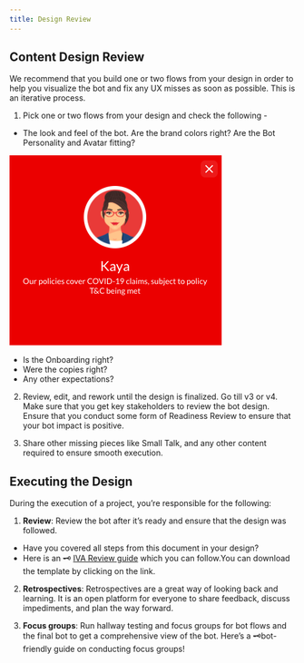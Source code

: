 ```yaml
---
title: Design Review
---
```


## Content Design Review

We recommend that you build one or two flows from your design in order to help you visualize the bot and fix any UX misses as soon as possible. This is an iterative process. 

1. Pick one or two flows from your design and check the following -

- The look and feel of the bot. Are the brand colors right? Are the Bot Personality and Avatar fitting?

![designreview](/assets/designreview1.png)

- Is the Onboarding right? 
- Were the copies right?
- Any other expectations?

2. Review, edit, and rework until the design is finalized. Go till v3 or v4. Make sure that you get key stakeholders to review the bot design. Ensure that you conduct some form of Readiness Review to ensure that your bot impact is positive. 

3. Share other missing pieces like Small Talk, and any other content required to ensure smooth execution. 

## Executing the Design

During the execution of a project, you’re responsible for the following:

1. **Review**: Review the bot after it’s ready and ensure that the design was followed.

- Have you covered all steps from this document in your design?
- Here is an 🗝 [IVA Review guide](/assets/IVA_Peer_Review_Checklist.xlsx) which you can follow.You can download the template by clicking on the link.

2. **Retrospectives**: Retrospectives are a great way of looking back and learning. It is an open platform for everyone to share feedback, discuss impediments, and plan the way forward.

3. **Focus groups**: Run hallway testing and focus groups for bot flows and the final bot to get a comprehensive view of the bot. Here’s a 🗝bot-friendly guide on conducting focus groups!
